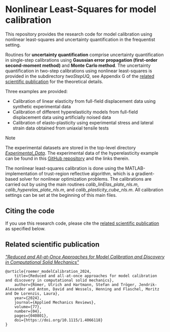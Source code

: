 # Nonlinear Least-Squares for model calibration

This repository provides the research code for model calibration using nonlinear least-squares and uncertainty quantification in the frequentist setting.

Routines for **uncertainty quantification** comprise uncertainty quantification in single-step calibrations using **Gaussian error propagation (first-order second-moment method)** and **Monte Carlo method**. The uncertainty quantification in two-step calibrations using nonlinear least-squares is provided in the subdirectory *twoStepUQ*, see Appendix G of the [related scientific publication](#related-scientific-publication) for the theoretical details.

Three examples are provided:
- Calibration of linear elasticity from full-field displacement data using synthetic experimental data 
- Calibration of different hyperelasticity models from full-field displacement data using artificially noised data
- Calibration of elasto-plasticity using experimental stress and lateral strain data obtained from uniaxial tensile tests

> [!NOTE] 
> The experimental datasets are stored in the top-level directory [*Experimental_Data*](https://github.com/troegerj/calibration-paper/tree/main/Experimental_Data). The experimental data of the hyperelasticity example can be found in this [GitHub repository](https://github.com/EUCLID-code/EUCLID-hyperelasticity) and the links therein.

The nonlinear least-squares calibration is done using the MATLAB-implementation of trust-region reflective algorithm, which is a gradient-based solver for nonlinear optimization problems. The calibrations are carried out by using the main routines *calib_linElas_plate_nls.m*, *calib_hyperelas_plate_nls.m*, and *calib_plasticity_cube_nls.m*. All calibration settings can be set at the beginning of this main files.

## Citing the code

If you use this research code, please cite the [related scientific publication](#related-scientific-publication) as specified below.

## Related scientific publication

[*"Reduced and All-at-Once Approaches for Model Calibration and Discovery in Computational Solid Mechanics"*](https://doi.org/10.1115/1.4066118)

```
@article{roemer_modelCalibration_2024,
    title={Reduced and all-at-once approaches for model calibration and discovery in computational solid mechanics},
    author={Römer, Ulrich and Hartmann, Stefan and Tröger, Jendrik-Alexander and Anton, David and Wessels, Henning and Flaschel, Moritz and De Lorenzis, Laura},
    year={2024},
    journal={Applied Mechanics Reviews},
    volume={77},
    number={04},
    pages={040801},
    doi={https://doi.org/10.1115/1.4066118}
}
```
